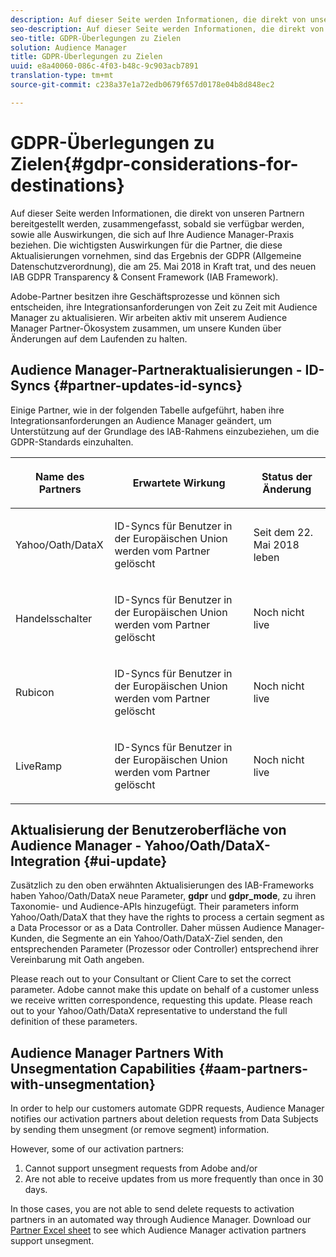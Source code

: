 ```yaml
---
description: Auf dieser Seite werden Informationen, die direkt von unseren Partnern bereitgestellt werden, zusammengefasst, sobald sie verfügbar werden, sowie alle Auswirkungen, die sich auf Ihre Audience Manager-Praxis beziehen. Die wichtigsten Auswirkungen für die Partner, die diese Aktualisierungen vornehmen, sind das Ergebnis der GDPR (Allgemeine Datenschutzverordnung), die am 25. Mai 2018 in Kraft trat, und des neuen IAB GDPR Transparency & Consent Framework (IAB Framework).
seo-description: Auf dieser Seite werden Informationen, die direkt von unseren Partnern bereitgestellt werden, zusammengefasst, sobald sie verfügbar werden, sowie alle Auswirkungen, die sich auf Ihre Audience Manager-Praxis beziehen. Die wichtigsten Auswirkungen für die Partner, die diese Aktualisierungen vornehmen, sind das Ergebnis der GDPR (Allgemeine Datenschutzverordnung), die am 25. Mai 2018 in Kraft trat, und des neuen IAB GDPR Transparency & Consent Framework (IAB Framework).
seo-title: GDPR-Überlegungen zu Zielen
solution: Audience Manager
title: GDPR-Überlegungen zu Zielen
uuid: e8a40060-086c-4f03-b48c-9c903acb7891
translation-type: tm+mt
source-git-commit: c238a37e1a72edb0679f657d0178e04b8d848ec2

---
```



# GDPR-Überlegungen zu Zielen{#gdpr-considerations-for-destinations}

Auf dieser Seite werden Informationen, die direkt von unseren Partnern bereitgestellt werden, zusammengefasst, sobald sie verfügbar werden, sowie alle Auswirkungen, die sich auf Ihre Audience Manager-Praxis beziehen. Die wichtigsten Auswirkungen für die Partner, die diese Aktualisierungen vornehmen, sind das Ergebnis der GDPR (Allgemeine Datenschutzverordnung), die am 25. Mai 2018 in Kraft trat, und des neuen IAB GDPR Transparency &amp; Consent Framework (IAB Framework).

Adobe-Partner besitzen ihre Geschäftsprozesse und können sich entscheiden, ihre Integrationsanforderungen von Zeit zu Zeit mit Audience Manager zu aktualisieren. Wir arbeiten aktiv mit unserem Audience Manager Partner-Ökosystem zusammen, um unsere Kunden über Änderungen auf dem Laufenden zu halten.

## Audience Manager-Partneraktualisierungen - ID-Syncs {#partner-updates-id-syncs}

Einige Partner, wie in der folgenden Tabelle aufgeführt, haben ihre Integrationsanforderungen an Audience Manager geändert, um Unterstützung auf der Grundlage des IAB-Rahmens einzubeziehen, um die GDPR-Standards einzuhalten.

<table id="table_335A470D4F10434E9CF587089FB54B0C"> 
 <thead> 
  <tr> 
   <th colname="col1" class="entry"> <p>Name des Partners </p> </th> 
   <th colname="col2" class="entry"> <p>Erwartete Wirkung </p> </th> 
   <th colname="col3" class="entry"> <p>Status der Änderung </p> </th> 
  </tr>
 </thead>
 <tbody> 
  <tr> 
   <td colname="col1"> <p>Yahoo/Oath/DataX </p> </td> 
   <td colname="col2"> <p>ID-Syncs für Benutzer in der Europäischen Union werden vom Partner gelöscht </p> </td> 
   <td colname="col3"> <p>Seit dem 22. Mai 2018 leben </p> </td> 
  </tr> 
  <tr> 
   <td colname="col1"> <p>Handelsschalter </p> </td> 
   <td colname="col2"> <p>ID-Syncs für Benutzer in der Europäischen Union werden vom Partner gelöscht </p> </td> 
   <td colname="col3"> <p>Noch nicht live </p> </td> 
  </tr> 
  <tr> 
   <td colname="col1"> <p>Rubicon </p> </td> 
   <td colname="col2"> <p>ID-Syncs für Benutzer in der Europäischen Union werden vom Partner gelöscht </p> </td> 
   <td colname="col3"> <p>Noch nicht live </p> </td> 
  </tr> 
  <tr> 
   <td colname="col1"> <p> LiveRamp </p> </td> 
   <td colname="col2"> <p>ID-Syncs für Benutzer in der Europäischen Union werden vom Partner gelöscht </p> </td> 
   <td colname="col3"> <p>Noch nicht live </p> </td> 
  </tr> 
 </tbody> 
</table>

## Aktualisierung der Benutzeroberfläche von Audience Manager - Yahoo/Oath/DataX-Integration {#ui-update}

Zusätzlich zu den oben erwähnten Aktualisierungen des IAB-Frameworks haben Yahoo/Oath/DataX neue Parameter, **gdpr** und **gdpr_mode**, zu ihren Taxonomie- und Audience-APIs hinzugefügt. Their parameters inform Yahoo/Oath/DataX that they have the rights to process a certain segment as a Data Processor or as a Data Controller. Daher müssen Audience Manager-Kunden, die Segmente an ein Yahoo/Oath/DataX-Ziel senden, den entsprechenden Parameter (Prozessor oder Controller) entsprechend ihrer Vereinbarung mit Oath angeben.

Please reach out to your Consultant or Client Care to set the correct parameter. Adobe cannot make this update on behalf of a customer unless we receive written correspondence, requesting this update. Please reach out to your Yahoo/Oath/DataX representative to understand the full definition of these parameters.

## Audience Manager Partners With Unsegmentation Capabilities {#aam-partners-with-unsegmentation}

In order to help our customers automate GDPR requests, Audience Manager notifies our activation partners about deletion requests from Data Subjects by sending them unsegment (or remove segment) information.

However, some of our activation partners:

1. Cannot support unsegment requests from Adobe and/or
1. Are not able to receive updates from us more frequently than once in 30 days.

In those cases, you are not able to send delete requests to activation partners in an automated way through Audience Manager. Download our [Partner Excel sheet](/help/using/overview/aam-gdpr/assets/AAM-Partners-October2019.xlsx) to see which Audience Manager activation partners support unsegment.
